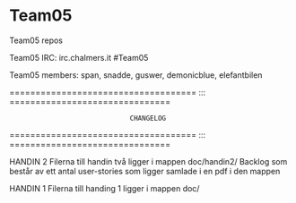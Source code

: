 Team05
======

Team05 repos

Team05 IRC: irc.chalmers.it #Team05

Team05 members: span, snadde, guswer, demonicblue, elefantbilen

==================================== ::: ===============================

                                  CHANGELOG

==================================== ::: ===============================

HANDIN 2
Filerna till handin två ligger i mappen doc/handin2/
Backlog som består av ett antal user-stories som ligger samlade i en pdf i den mappen


HANDIN 1
Filerna till handing 1 ligger i mappen doc/
